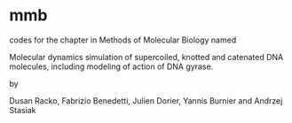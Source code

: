 # mmb
codes for the chapter in Methods of Molecular Biology named 

Molecular dynamics simulation of supercoiled, knotted and catenated DNA molecules, including modeling of action of DNA gyrase.

by 

Dusan Racko, Fabrizio Benedetti, Julien Dorier, Yannis Burnier and Andrzej Stasiak
